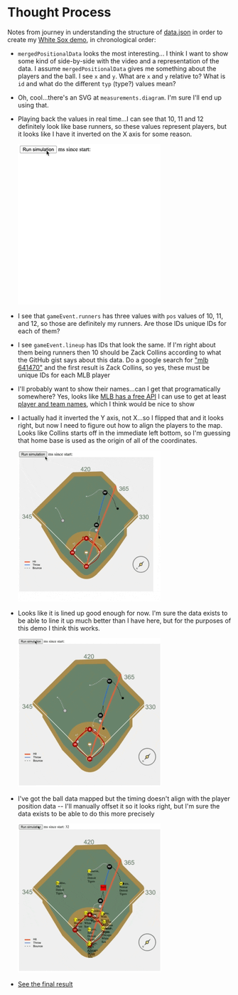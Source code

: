 # Thought Process

Notes from journey in understanding the structure of [data.json](src/data.json) in order to create my [White Sox demo](https://github.com/curtgrimes/white-sox-demo), in chronological order:

* `mergedPositionalData` looks the most interesting... I think I want to show some kind of side-by-side with the video and a representation of the data. I assume `mergedPositionalData` gives me something about the players and the ball. I see `x` and `y`. What are `x` and `y` relative to? What is `id` and what do the different `typ` (type?) values mean?
* Oh, cool...there's an SVG at `measurements.diagram`. I'm sure I'll end up using that.
* Playing back the values in real time...I can see that 10, 11 and 12 definitely look like base runners, so these values represent players, but it looks like I have it inverted on the X axis for some reason.

  ![](thought-process/thought-process-1.gif)
* I see that `gameEvent.runners` has three values with `pos` values of 10, 11, and 12, so those are definitely my runners. Are those IDs unique IDs for each of them?
* I see `gameEvent.lineup` has IDs that look the same. If I'm right about them being runners then 10 should be Zack Collins according to what the GitHub gist says about this data. Do a google search for ["mlb 641470"](https://www.google.com/search?q=mlb+641470) and the first result is Zack Collins, so yes, these must be unique IDs for each MLB player 
* I'll probably want to show their names...can I get that programatically somewhere? Yes, looks like [MLB has a free API](https://appac.github.io/mlb-data-api-docs/) I can use to get at least [player and team names](http://lookup-service-prod.mlb.com/json/named.player_info.bam?sport_code=%27mlb%27&player_id=641470), which I think would be nice to show
* I actually had it inverted the Y axis, not X...so I flipped that and it looks right, but now I need to figure out how to align the players to the map. Looks like Collins starts off in the immediate left bottom, so I'm guessing that home base is used as the origin of all of the coordinates.

  ![](thought-process/thought-process-2.gif)
* Looks like it is lined up good enough for now. I'm sure the data exists to be able to line it up much better than I have here, but for the purposes of this demo I think this works.

  ![](thought-process/thought-process-3.gif)
* I've got the ball data mapped but the timing doesn't align with the player position data -- I'll manually offset it so it looks right, but I'm sure the data exists to be able to do this more precisely

  ![](thought-process/thought-process-4.gif)
* [See the final result](https://white-sox-demo.curtgrimes.com)